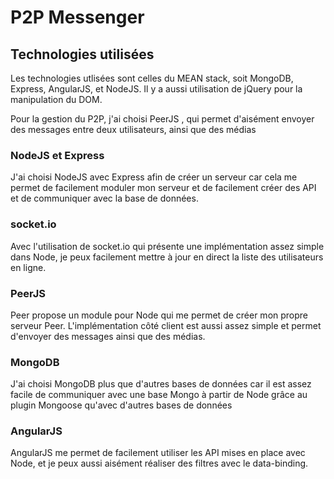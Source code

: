 # P2P Messenger

## Technologies utilisées

Les technologies utlisées sont celles du MEAN stack, soit MongoDB, Express, AngularJS, et NodeJS. Il y a aussi utilisation de jQuery pour la manipulation du DOM.

Pour la gestion du P2P, j'ai choisi PeerJS , qui permet d'aisément envoyer des messages entre deux utilisateurs, ainsi que des médias

### NodeJS et Express

J'ai choisi NodeJS avec Express afin de créer un serveur car cela me permet de facilement moduler mon serveur et de facilement créer des API et de communiquer avec la base de données. 

### socket.io

Avec l'utilisation de socket.io qui présente une implémentation assez simple dans Node, je peux facilement mettre à jour en direct la liste des utilisateurs en ligne.

### PeerJS

Peer propose un module pour Node qui me permet de créer mon propre serveur Peer. L'implémentation côté client est aussi assez simple et permet d'envoyer des messages ainsi que des médias.

### MongoDB

J'ai choisi MongoDB plus que d'autres bases de données car il est assez facile de communiquer avec une base Mongo à partir de Node grâce au plugin Mongoose qu'avec d'autres bases de données

### AngularJS

AngularJS me permet de facilement utiliser les API mises en place avec Node, et je peux aussi aisément réaliser des filtres avec le data-binding.